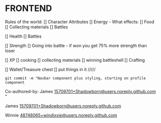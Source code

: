 # FRONTEND

Rules of the world:
[] Character Attributes
  [] Energy - What effects:
    [] Food 
    [] Collecting materials
    [] Battles
    
  [] Health
    [] Battles
    
  [] Strength
    [] Going into battle - if won you get 75% more strength than loser
  
  [] XP
    [] cooking
    [] collecting materials
    [] winning battleshell
    [] Crafting
    
  [] Wallet/Treasure chest
    [] put things in it
    /////


    git commit -m "Navbar component plus styling, starting on profile component 


Co-authored-by: James <15709701+Shadowborn@users.noreply.github.com>
"

 James <15709701+Shadowborn@users.noreply.github.com>

 Winnie <48748065+windixxie@users.noreply.github.com>